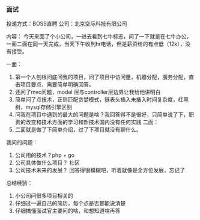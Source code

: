### 面试

投递方式：BOSS直聘
公司：北京空际科技有限公司

内容：
今天来面了个小公司，一进去看到七牛标志，问了一下就是在七牛办公，一面二面在同一天完成，当天下午收到hr电话，但是薪资给的有点低（12k），没有接受。

一面：
1. 第一个人刨根问底问我的项目，问了项目中访问量，机器分配，服务分配，直击项目要点，需要简单明确回答。
2. 还问了mvc问题，model 层与controller层边界让我给他讲明白
3. 简单问了点技术，正则匹配贪婪模式，链表头插入未插入时间复杂度，红黑树，mysql存储引擎区别
4. 问我在项目中遇到的最大的问题是啥？我回答得不是很好，只简单说了下，职责的改变和技术方面的学习和新技术国内没有任何实践
二面：
1. 二面就是做了下简单介绍，过了下项目就没有聊什么。

我问的问题：
1. 公司用的技术？php + go 
2. 公司具体做什么项目？ 社区
3. 公司技术未来的发展？ 回答得很模糊吧，听着就像是全方位发展，忘记了


总结经验：
1. 小公司问很多项目相关的
2. 仔细过一遍自己的简历，每个点是否都能说清楚
3. 仔细搞懂面试官主要问的啥，和想知道啥再答